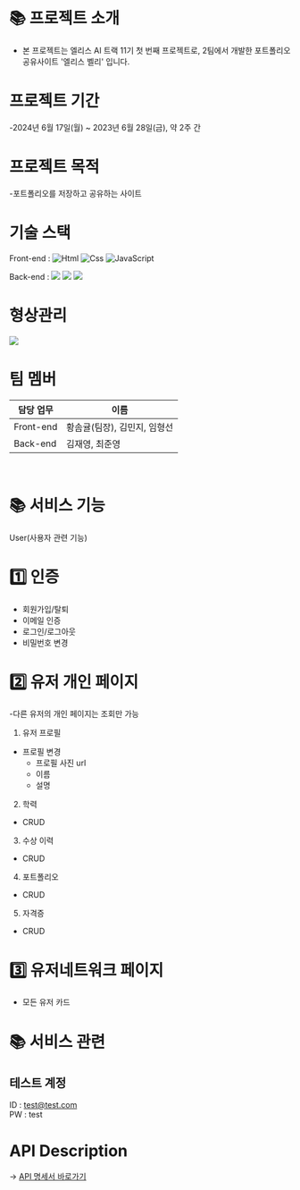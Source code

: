 # 📚 프로젝트 소개  
   - 본 프로젝트는 엘리스 AI 트랙 11기 첫 번째 프로젝트로, 2팀에서 개발한 포트폴리오 공유사이트 '엘리스 벨리' 입니다.    
  
  
# 프로젝트 기간  
  -2024년 6월 17일(월) ~ 2023년 6월 28일(금), 약 2주 간  
  
  
# 프로젝트 목적
  -포트폴리오를 저장하고 공유하는 사이트  
  
  
# 기술 스택
Front-end : <img alt="Html" src ="https://img.shields.io/badge/HTML5-E34F26.svg?&style=for-the-badge&logo=HTML5&logoColor=white"/> <img alt="Css" src ="https://img.shields.io/badge/CSS3-1572B6.svg?&style=for-the-badge&logo=CSS3&logoColor=white"/>  <img alt="JavaScript" src="https://camo.githubusercontent.com/0d61458680d0251da6e466fb5e30a5650d15d0239c68482920d00de83961daa4/68747470733a2f2f696d672e736869656c64732e696f2f62616467652f4a617661536372696970742d4637444631452e7376673f267374796c653d666f722d7468652d6261646765266c6f676f3d4a617661536372697074266c6f676f436f6c6f723d626c61636b" data-canonical-src="https://img.shields.io/badge/JavaScriipt-F7DF1E.svg?&amp;style=for-the-badge&amp;logo=JavaScript&amp;logoColor=black" style="max-width: 100%;">

Back-end  : <img src="https://img.shields.io/badge/node.js-339933?style=for-the-badge&logo=Node.js&logoColor=white"> <img src="https://img.shields.io/badge/mongoDB-47A248?style=for-the-badge&logo=MongoDB&logoColor=white">  <img src="https://img.shields.io/badge/express.js-000000?style=for-the-badge&logo=express&logoColor=white"/> 
  
# 형상관리  
  <img src="https://img.shields.io/badge/gitlab-FC6D26?style=for-the-badge&logo=gitlab&logoColor=black"/>  
  
# 팀 멤버
| 담당 업무 | 이름 |
| ------ | ------ |
| Front-end | 황솜귤(팀장), 김민지, 임형선 |
| Back-end | 김재영, 최준영 |
  
<br/>
  
# 📚 서비스 기능  
User(사용자 관련 기능)  
  
# 1️⃣ 인증

  - 회원가입/탈퇴
  - 이메일 인증
  - 로그인/로그아웃
  - 비밀번호 변경

# 2️⃣ 유저 개인 페이지
 
-다른 유저의 개인 페이지는 조회만 가능  
1. 유저 프로필  
  - 프로필 변경
    - 프로필 사진 url  
    - 이름  
    - 설명  

2. 학력
  - CRUD
  
3. 수상 이력
  - CRUD
  
4. 포트폴리오
  - CRUD
  
5. 자격증
  - CRUD
  
# :three: 유저네트워크 페이지
  - 모든 유저 카드
  
# 📚 서비스 관련  
## 테스트 계정  
ID : test@test.com  
PW : test  

# API Description  
→ <a href="https://docs.google.com/spreadsheets/d/1zf1ba67KJeYdKVzmxcpR9E7Rf_9xZpqaGcunBZAFwtM/edit?gid=0#gid=0">API 명세서 바로가기</a>
  
</div>
